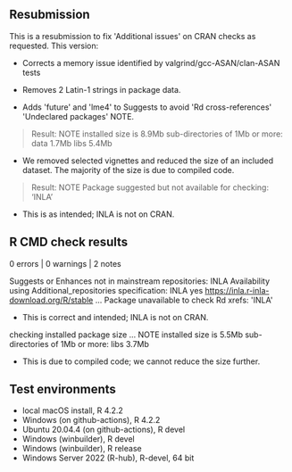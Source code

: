 ## Resubmission

This is a resubmission to fix 'Additional issues' on CRAN checks as requested.
This version:

* Corrects a memory issue identified by valgrind/gcc-ASAN/clan-ASAN tests
  
* Removes 2 Latin-1 strings in package data.

* Adds 'future' and 'lme4' to Suggests to avoid 'Rd cross-references'
  'Undeclared packages' NOTE.
  
> Result: NOTE
>   installed size is 8.9Mb
>   sub-directories of 1Mb or more:
>   data 1.7Mb
>   libs 5.4Mb

* We removed selected vignettes and reduced the size of an included dataset.
  The majority of the size is due to compiled code.

> Result: NOTE
>     Package suggested but not available for checking: ‘INLA’

* This is as intended; INLA is not on CRAN.
    
## R CMD check results

0 errors | 0 warnings | 2 notes

Suggests or Enhances not in mainstream repositories:
  INLA
Availability using Additional_repositories specification:
  INLA   yes   https://inla.r-inla-download.org/R/stable
...
Package unavailable to check Rd xrefs: 'INLA'
  
* This is correct and intended; INLA is not on CRAN.

checking installed package size ... NOTE
    installed size is  5.5Mb
    sub-directories of 1Mb or more:
      libs   3.7Mb
      
* This is due to compiled code; we cannot reduce the size further.

## Test environments

* local macOS install, R 4.2.2
* Windows (on github-actions), R 4.2.2
* Ubuntu 20.04.4 (on github-actions), R devel
* Windows (winbuilder), R devel
* Windows (winbuilder), R release
* Windows Server 2022 (R-hub), R-devel, 64 bit
